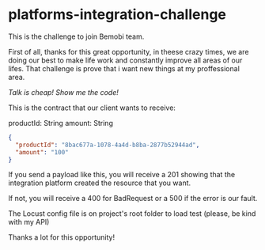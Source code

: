 # platforms-integration-challenge
This is the challenge to join Bemobi team.

First of all, thanks for this great opportunity, in theese crazy times, we are doing our best to make life work and constantly improve all areas of our lifes. That challenge is prove that i want new things at my proffessional area.

_Talk is cheap! Show me the code!_

This is the contract that our client wants to receive:

productId: String
amount: String

```json
{
  "productId": "8bac677a-1078-4a4d-b8ba-2877b52944ad",
  "amount": "100"
}
```

If you send a payload like this, you will receive a 201 showing that the integration platform created the resource that you want.

If not, you will receive a 400 for BadRequest or a 500 if the error is our fault. 

The Locust config file is on project's root folder to load test (please, be kind with my API)

Thanks a lot for this opportunity!